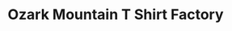 ---
title: "Ozark Mountain T Shirt Factory"
url: /lincoln/ozark-mountain-t-shirt-factory/
shop: shop
---